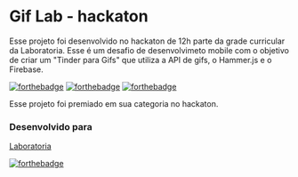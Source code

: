 Gif Lab - hackaton
==============

Esse projeto foi desenvolvido no hackaton de 12h parte da grade curricular da Laboratoria. 
Esse é um desafio de desenvolvimeto mobile com o objetivo de criar um "Tinder para Gifs" que utiliza a API de gifs, o Hammer.js e o Firebase.


[![forthebadge](https://forthebadge.com/images/badges/uses-html.svg)](https://forthebadge.com)
[![forthebadge](https://forthebadge.com/images/badges/uses-css.svg)](https://forthebadge.com)
[![forthebadge](https://forthebadge.com/images/badges/uses-js.svg)](https://forthebadge.com)

Esse projeto foi premiado em sua categoria no hackaton.


### Desenvolvido para
[Laboratoria](https://www.laboratoria.la/br)


[![forthebadge](https://forthebadge.com/images/badges/built-with-love.svg)](https://forthebadge.com)
